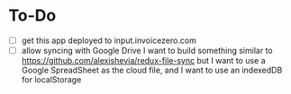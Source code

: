 # To-Do
- [ ] get this app deployed to input.invoicezero.com
- [ ] allow syncing with Google Drive
    I want to build something similar to
    https://github.com/alexishevia/redux-file-sync
    but I want to use a Google SpreadSheet as the cloud file, and I want to use an indexedDB for localStorage
